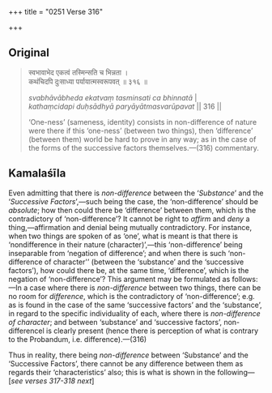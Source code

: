 +++
title = "0251 Verse 316"

+++
## Original 
>
> स्वभावाभेद एकत्वं तस्मिन्सति च भिन्नता ।  
> कथंचिदपि दुःसाध्या पर्यायात्मस्वरूपवत् ॥ ३१६ ॥ 
>
> *svabhāvābheda ekatvaṃ tasminsati ca bhinnatā* \|  
> *kathaṃcidapi duḥsādhyā paryāyātmasvarūpavat* \|\| 316 \|\| 
>
> ‘One-ness’ (sameness, identity) consists in non-difference of nature were there if this ‘one-ness’ (between two things), then ‘difference’ (between them) world be hard to prove in any way; as in the case of the forms of the successive factors themselves.—(316) commentary.



## Kamalaśīla

Even admitting that there is *non-difference* between the ‘*Substance*’ and the ‘*Successive Factors*’,—such being the case, the ‘non-difference’ should be *absolute*; how then could there be ‘difference’ between them, which is the contradictory of ‘non-difference’? It cannot be right to *affirm* and *deny* a thing,—affirmation and denial being mutually contradictory. For instance, when two things are spoken of as ‘one’, what is meant is that there is ‘nondifference in their nature (character)’,—this ‘non-difference’ being inseparable from ‘negation of difference’; and when there is such ‘non-difference of character'’ (between the ‘substance’ and the ‘successive factors’), how could there be, at the same time, ‘difference’, which is the negation of ‘non-difference’? This argument may be formulated as follows:—In a case where there is *non-difference* between two things, there can be no room for *difference*, which is the contradictory of ‘non-difference’; e.g. as is found in the case of the same ‘successive factors’ and the ‘substance’, in regard to the specific individuality of each, where there is *non-difference of character*; and between ‘substance’ and ‘successive factors’, non-differencel is clearly present (hence there is perception of what is contrary to the Probandum, i.e. difference).—(316)

Thus in reality, there being *non-difference* between ‘Substance’ and the ‘Successive Factors’, there cannot be any difference between them as regards their ‘characteristics’ also; this is what is shown in the following—[*see verses 317-318 next*]


